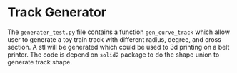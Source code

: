 # Track Generator

The `generater_test.py` file contains a function `gen_curve_track` which allow user to generate a toy train track with different radius, degree, and cross section. A stl will be generated which could be used to 3d printing on a belt printer. The code is depend on `solid2` package to do the shape union to generate track shape.